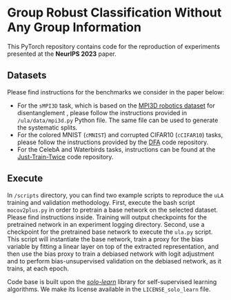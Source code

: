 # Group Robust Classification Without Any Group Information
This PyTorch repository contains code for the reproduction of experiments presented at the **NeurIPS 2023** paper.

## Datasets
Please find instructions for the benchmarks we consider in the paper below:  
- For the `sMPI3D` task, which is based on the [MPI3D robotics dataset](https://github.com/rr-learning/disentanglement_dataset) for disentanglement
, please follow the instructions provided in `/ula/data/mpi3d.py` Python file.
The same file can be used to generate the systematic splits.  
- For the colored MNIST (`cMNIST`) and corrupted CIFAR10 (`cCIFAR10`) tasks, please follow the instructions provided by the [DFA](https://github.com/kakaoenterprise/Learning-Debiased-Disentangled) code repository.  
- For the CelebA and Waterbirds tasks, instructions can be found at the [Just-Train-Twice](https://github.com/anniesch/jtt) code repository.

## Execute
In `/scripts` directory, you can find two example scripts to reproduce the `uLA` training and validation methodology.
First, execute the bash script `mocov2plus.py` in order to pretrain a base network on the selected dataset.
Please find instructions inside.
Training will output checkpoints for the pretrained network in an experiment logging directory.
Second, use a checkpoint for the pretrained base network to execute the `ula.py` script.
This script will instantiate the base network,
train a proxy for the bias variable by fitting a linear layer on top of the extracted representation,
and then use the bias proxy to train a debiased network with logit adjustment and
to perform bias-unsupervised validation on the debiased network, as it trains, at each epoch.

Code base is built upon the [*solo-learn*](https://github.com/vturrisi/solo-learn) library for self-supervised learning algorithms. We make its license available in the `LICENSE_solo_learn` file.
